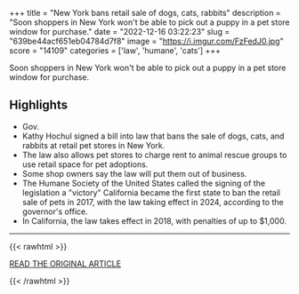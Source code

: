 +++
title = "New York bans retail sale of dogs, cats, rabbits"
description = "Soon shoppers in New York won't be able to pick out a puppy in a pet store window for purchase."
date = "2022-12-16 03:22:23"
slug = "639be44acf651eb04784d7f8"
image = "https://i.imgur.com/FzFedJ0.jpg"
score = "14109"
categories = ['law', 'humane', 'cats']
+++

Soon shoppers in New York won't be able to pick out a puppy in a pet store window for purchase.

## Highlights

- Gov.
- Kathy Hochul signed a bill into law that bans the sale of dogs, cats, and rabbits at retail pet stores in New York.
- The law also allows pet stores to charge rent to animal rescue groups to use retail space for pet adoptions.
- Some shop owners say the law will put them out of business.
- The Humane Society of the United States called the signing of the legislation a "victory" California became the first state to ban the retail sale of pets in 2017, with the law taking effect in 2024, according to the governor's office.
- In California, the law takes effect in 2018, with penalties of up to $1,000.

---

{{< rawhtml >}}
  <p class="article-category">
    <a target="_blank" href="https://www.fox5ny.com/news/new-york-bans-retail-sale-of-dogs-cats-rabbits">READ THE ORIGINAL ARTICLE</a>
  </p>
{{< /rawhtml >}}
